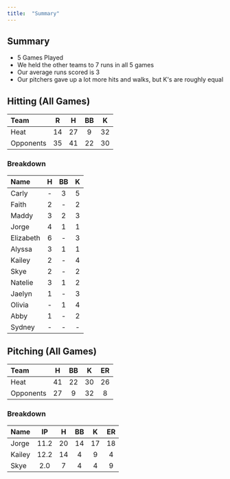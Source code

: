```yaml
---
title:  "Summary"
---
```


## Summary

* 5 Games Played
* We held the other teams to 7 runs in all 5 games
* Our average runs scored is 3
* Our pitchers gave up a lot more hits and walks, but K's are roughly equal

## Hitting (All Games)

|Team      |R    |H    |BB   |K     |
|:---------|:---:|:---:|:---:|:----:|
|Heat      |14   |27	 |9	   |32    | 
|Opponents |35   |41	 |22   |30    | 


### Breakdown


|Name      |H    |BB   |K     |
|:---------|:---:|:---:|:----:|
|Carly     |-	   |3	   |5     | 
|Faith	   |2	   |-	   |2     |
|Maddy	   |3	   |2	   |3     |
|Jorge	   |4	   |1	   |1     |
|Elizabeth |6	   |-    |3     |
|Alyssa	   |3	   |1	   |1     |
|Kailey	   |2	   |-    |4     |
|Skye	     |2	   |-    |2     |
|Natelie	 |3	   |1    |2     |
|Jaelyn	   |1	   |-	   |3     |
|Olivia	   |-	   |1	   |4     |
|Abby	     |1	   |-	   |2     |
|Sydney	   |-	   |-	   |-     |


## Pitching (All Games)

|Team      | H   | BB  | K   | ER  |
|:---------|:---:|:---:|:---:|:---:|
|Heat      |41   |22   |30   |26   |
|Opponents |27   |9    |32   |8    |


### Breakdown


|Name      | IP   | H   | BB  | K   |ER   |
|:---------|:----:|:---:|:---:|:---:|:---:|
| Jorge    |11.2  |20   |14   |17   |18   |
| Kailey   |12.2  |14   |4    |9    |4    |
| Skye     |2.0   |7    |4    |4    |9    |
